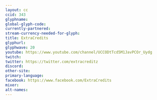 ```yaml
---
layout: cc
ccid: 343
glyphname: 
global-glyph-code: 
currently-partnered: 
stream-currency-needed-for-glyph: 
title: ExtraCredits
glyphurl: 
glyphwave: 20
youtube: https://www.youtube.com/channel/UCCODtTcd5M1JavPCOr_Uydg
twitch: 
twitter: https://twitter.com/extracreditz
discord: 
other-site: 
primary-language: 
facebook: https://www.facebook.com/ExtraCredits
mixer: 
alt-names: 
---
```


